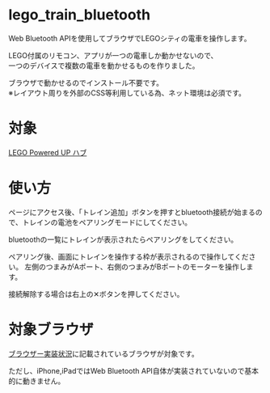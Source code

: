 # lego_train_bluetooth

Web Bluetooth APIを使用してブラウザでLEGOシティの電車を操作します。

LEGO付属のリモコン、アプリが一つの電車しか動かせないので、<br>
一つのデバイスで複数の電車を動かせるものを作りました。

ブラウザで動かせるのでインストール不要です。<br>
※レイアウト周りを外部のCSS等利用している為、ネット環境は必須です。

# 対象

[LEGO Powered UP ハブ](https://www.lego.com/ja-jp/product/hub-88009)

# 使い方

ページにアクセス後、「トレイン追加」ボタンを押すとbluetooth接続が始まるので、トレインの電池をペアリングモードにしてください。

bluetoothの一覧にトレインが表示されたらペアリングをしてください。

ペアリング後、画面にトレインを操作する枠が表示されるので操作してください。
左側のつまみがAポート、右側のつまみがBポートのモーターを操作します。

接続解除する場合は右上の✕ボタンを押してください。

# 対象ブラウザ

[ブラウザー実装状況](https://developer.mozilla.org/ja/docs/Web/API/Bluetooth#%E3%83%96%E3%83%A9%E3%82%A6%E3%82%B6%E3%83%BC%E5%AE%9F%E8%A3%85%E7%8A%B6%E6%B3%81)に記載されているブラウザが対象です。

ただし、iPhone,iPadではWeb Bluetooth API自体が実装されていないので基本的に動きません。
